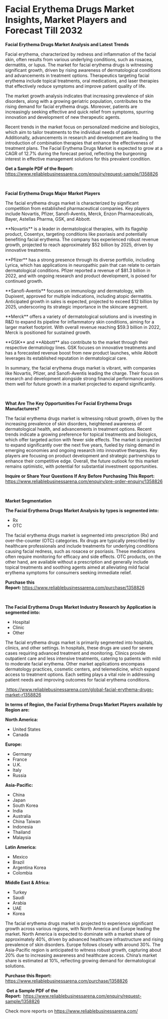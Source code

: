 <p><h1>Facial Erythema Drugs Market Insights, Market Players and Forecast Till 2032</h1></p><p><strong>Facial Erythema Drugs Market Analysis and Latest Trends</strong></p>
<p><p>Facial erythema, characterized by redness and inflammation of the facial skin, often results from various underlying conditions, such as rosacea, dermatitis, or lupus. The market for facial erythema drugs is witnessing significant growth, driven by rising awareness of dermatological conditions and advancements in treatment options. Therapeutics targeting facial erythema include topical treatments, oral medications, and laser therapies that effectively reduce symptoms and improve patient quality of life.</p><p>The market growth analysis indicates that increasing prevalence of skin disorders, along with a growing geriatric population, contributes to the rising demand for facial erythema drugs. Moreover, patients are increasingly seeking effective and quick relief from symptoms, spurring innovation and development of new therapeutic agents.</p><p>Recent trends in the market focus on personalized medicine and biologics, which aim to tailor treatments to the individual needs of patients. Additionally, advancements in research and development are leading to the introduction of combination therapies that enhance the effectiveness of treatment plans. The Facial Erythema Drugs Market is expected to grow at a CAGR of 12.7% during the forecast period, reflecting the burgeoning interest in effective management solutions for this prevalent condition.</p></p>
<p><strong>Get a Sample PDF of the Report:&nbsp;</strong> <a href="https://www.reliablebusinessarena.com/enquiry/request-sample/1358826?utm_campaign=3224&utm_medium=2&utm_source=Github&utm_content=ia&utm_term=22032025&utm_id=facial-erythema-drugs">https://www.reliablebusinessarena.com/enquiry/request-sample/1358826</a></p>
<p>&nbsp;</p>
<p><strong>Facial Erythema Drugs Major Market Players</strong></p>
<p><p>The facial erythema drugs market is characterized by significant competition from established pharmaceutical companies. Key players include Novartis, Pfizer, Sanofi-Aventis, Merck, Enzon Pharmaceuticals, Bayer, Astellas Pharma, GSK, and Abbott.</p><p>**Novartis** is a leader in dermatological therapies, with its flagship product, Cosentyx, targeting conditions like psoriasis and potentially benefiting facial erythema. The company has experienced robust revenue growth, projected to reach approximately $52 billion by 2025, driven by innovative treatments.</p><p>**Pfizer** has a strong presence through its diverse portfolio, including Lyrica, which has applications in neuropathic pain that can relate to certain dermatological conditions. Pfizer reported a revenue of $81.3 billion in 2022, and with ongoing research and product development, is poised for continued growth.</p><p>**Sanofi-Aventis** focuses on immunology and dermatology, with Dupixent, approved for multiple indications, including atopic dermatitis. Anticipated growth in sales is expected, projected to exceed $12 billion by 2025, underscoring its strategic importance in the skincare segment.</p><p>**Merck** offers a variety of dermatological solutions and is investing in R&D to expand its pipeline for inflammatory skin conditions, aiming for a larger market footprint. With overall revenue reaching $59.3 billion in 2022, Merck is positioned for sustained growth.</p><p>**GSK** and **Abbott** also contribute to the market through their respective dermatology lines. GSK focuses on innovative treatments and has a forecasted revenue boost from new product launches, while Abbott leverages its established reputation in dermatological care.</p><p>In summary, the facial erythema drugs market is vibrant, with companies like Novartis, Pfizer, and Sanofi-Aventis leading the charge. Their focus on research and development alongside strong financial performance positions them well for future growth in a market projected to expand significantly.</p></p>
<p>&nbsp;</p>
<p><strong>What Are The Key Opportunities For Facial Erythema Drugs Manufacturers?</strong></p>
<p><p>The facial erythema drugs market is witnessing robust growth, driven by the increasing prevalence of skin disorders, heightened awareness of dermatological health, and advancements in treatment options. Recent trends indicate a growing preference for topical treatments and biologics, which offer targeted action with fewer side effects. The market is projected to expand significantly over the next five years, fueled by rising demand in emerging economies and ongoing research into innovative therapies. Key players are focusing on product development and strategic partnerships to enhance their competitive edge. Overall, the future outlook for this market remains optimistic, with potential for substantial investment opportunities.</p></p>
<p><strong>Inquire or Share Your Questions If Any Before Purchasing This Report:</strong> <a href="https://www.reliablebusinessarena.com/enquiry/pre-order-enquiry/1358826?utm_campaign=3224&utm_medium=2&utm_source=Github&utm_content=ia&utm_term=22032025&utm_id=facial-erythema-drugs">https://www.reliablebusinessarena.com/enquiry/pre-order-enquiry/1358826</a></p>
<p>&nbsp;</p>
<p><strong>Market Segmentation</strong></p>
<p><strong>The Facial Erythema Drugs Market Analysis by types is segmented into:</strong></p>
<p><ul><li>Rx</li><li>OTC</li></ul></p>
<p><p>The facial erythema drugs market is segmented into prescription (Rx) and over-the-counter (OTC) categories. Rx drugs are typically prescribed by healthcare professionals and include treatments for underlying conditions causing facial redness, such as rosacea or psoriasis. These medications often require monitoring for efficacy and side effects. OTC products, on the other hand, are available without a prescription and generally include topical treatments and soothing agents aimed at alleviating mild facial erythema symptoms for consumers seeking immediate relief.</p></p>
<p><strong>Purchase this Report:&nbsp;</strong><a href="https://www.reliablebusinessarena.com/purchase/1358826?utm_campaign=3224&utm_medium=2&utm_source=Github&utm_content=ia&utm_term=22032025&utm_id=facial-erythema-drugs">https://www.reliablebusinessarena.com/purchase/1358826</a></p>
<p>&nbsp;</p>
<p><strong>The Facial Erythema Drugs Market Industry Research by Application is segmented into:</strong></p>
<p><ul><li>Hospital</li><li>Clinic</li><li>Other</li></ul></p>
<p><p>The facial erythema drugs market is primarily segmented into hospitals, clinics, and other settings. In hospitals, these drugs are used for severe cases requiring advanced treatment and monitoring. Clinics provide outpatient care and less intensive treatments, catering to patients with mild to moderate facial erythema. Other market applications encompass dermatology practices, cosmetic centers, and telemedicine, which expand access to treatment options. Each setting plays a vital role in addressing patient needs and improving outcomes for facial erythema conditions.</p></p>
<p><a href="https://www.reliablebusinessarena.com/global-facial-erythema-drugs-market-r1358826?utm_campaign=3224&utm_medium=2&utm_source=Github&utm_content=ia&utm_term=22032025&utm_id=facial-erythema-drugs">&nbsp;https://www.reliablebusinessarena.com/global-facial-erythema-drugs-market-r1358826</a></p>
<p><strong>In terms of Region, the Facial Erythema Drugs Market Players available by Region are:</strong></p>
<p>
    <p> <strong> North America: </strong>
        <ul>
            <li>United States</li>
            <li>Canada</li>
        </ul>
        </p> 
    <p> <strong> Europe: </strong>
        <ul>
            <li>Germany</li>
            <li>France</li>
            <li>U.K.</li>
            <li>Italy</li>
            <li>Russia</li>
        </ul>
        </p> 
    <p> <strong> Asia-Pacific: </strong>
        <ul>
            <li>China</li>
            <li>Japan</li>
            <li>South Korea</li>
            <li>India</li>
            <li>Australia</li>
            <li>China Taiwan</li>
            <li>Indonesia</li>
            <li>Thailand</li>
            <li>Malaysia</li>
        </ul>
        </p> 
    <p> <strong> Latin America: </strong>
        <ul>
            <li>Mexico</li>
            <li>Brazil</li>
            <li>Argentina Korea</li>
            <li>Colombia</li>
        </ul>
        </p> 
    <p> <strong> Middle East & Africa: </strong>
        <ul>
            <li>Turkey</li>
            <li>Saudi</li>
            <li>Arabia</li>
            <li>UAE</li>
            <li>Korea</li>
        </ul>
    </p>
    </p>
<p><p>The facial erythema drugs market is projected to experience significant growth across various regions, with North America and Europe leading the market. North America is expected to dominate with a market share of approximately 40%, driven by advanced healthcare infrastructure and rising prevalence of skin disorders. Europe follows closely with around 30%. The Asia-Pacific region is anticipated to witness robust growth, capturing about 20% due to increasing awareness and healthcare access. China’s market share is estimated at 10%, reflecting growing demand for dermatological solutions.</p></p>
<p><strong>Purchase this Report: </strong><a href="https://www.reliablebusinessarena.com/purchase/1358826?utm_campaign=3224&utm_medium=2&utm_source=Github&utm_content=ia&utm_term=22032025&utm_id=facial-erythema-drugs">https://www.reliablebusinessarena.com/purchase/1358826</a></p>
<p>&nbsp;<strong>Get a Sample PDF of the Report:&nbsp;&nbsp;</strong><a href="https://www.reliablebusinessarena.com/enquiry/request-sample/1358826?utm_campaign=3224&utm_medium=2&utm_source=Github&utm_content=ia&utm_term=22032025&utm_id=facial-erythema-drugs">https://www.reliablebusinessarena.com/enquiry/request-sample/1358826</a></p>
<p><strong></strong></p>
<p>Check more reports on <a href="https://www.reliablebusinessarena.com/?utm_campaign=3224&utm_medium=2&utm_source=Github&utm_content=ia&utm_term=22032025&utm_id=facial-erythema-drugs">https://www.reliablebusinessarena.com/</a></p>